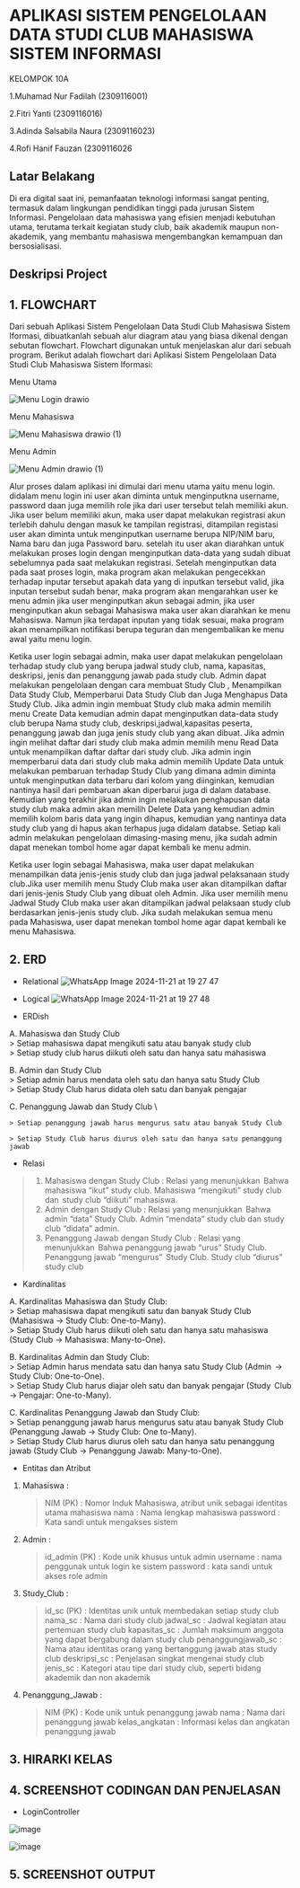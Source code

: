 # APLIKASI SISTEM PENGELOLAAN DATA STUDI CLUB MAHASISWA SISTEM INFORMASI

KELOMPOK 10A

  1.Muhamad Nur Fadilah (2309116001)

  2.Fitri Yanti (2309116016)
  
  3.Adinda Salsabila Naura (2309116023)
  
  4.Rofi Hanif Fauzan (2309116026

## Latar Belakang

Di era digital saat ini, pemanfaatan teknologi informasi sangat penting, termasuk dalam lingkungan pendidikan tinggi pada jurusan Sistem Informasi. Pengelolaan data mahasiswa yang efisien menjadi kebutuhan utama, terutama terkait kegiatan study club, baik akademik maupun non-akademik, yang membantu mahasiswa mengembangkan kemampuan dan bersosialisasi.


## Deskripsi Project



## 1. FLOWCHART

Dari sebuah Aplikasi Sistem Pengelolaan Data Studi Club Mahasiswa Sistem Iformasi, dibuatkanlah sebuah alur diagram atau yang biasa dikenal dengan sebutan flowchart. Flowchart digunakan untuk menjelaskan alur dari sebuah program. Berikut adalah flowchart dari Aplikasi Sistem Pengelolaan Data Studi Club Mahasiswa Sistem Iformasi:

Menu Utama

![Menu Login drawio](https://github.com/user-attachments/assets/5be75ba2-4ce4-43e9-b480-1c72ae50d06a)


Menu Mahasiswa

![Menu Mahasiswa drawio (1)](https://github.com/user-attachments/assets/59b569ff-3179-4d74-b40f-e386d4c2284d)


Menu Admin

![Menu Admin drawio (1)](https://github.com/user-attachments/assets/2291fc18-a666-453f-bd50-9e70f1b56c17)

Alur proses dalam aplikasi ini dimulai dari menu utama yaitu menu login. didalam menu login ini user akan diminta untuk menginputkna username, password daan juga memilih role jika dari user tersebut telah memiliki akun. Jika user belum memiliki akun, maka user dapat melakukan registrasi akun terlebih dahulu dengan masuk ke tampilan registrasi, ditampilan registasi user akan diminta untuk menginputkan username berupa NIP/NIM baru, Nama baru dan juga Password baru. setelah itu user akan diarahkan untuk melakukan proses login dengan menginputkan data-data yang sudah dibuat sebelumnya pada saat melakukan registrasi. Setelah menginputkan data pada saat proses login, maka program akan melakukan pengecekkan terhadap inputar tersebut apakah data yang di inputkan tersebut valid, jika inputan tersebut sudah benar, maka program akan mengarahkan user ke menu admin jika user menginputkan akun sebagai admin, jika user menginputkan akun sebagai Mahasiswa maka user akan diarahkan ke menu Mahasiswa. Namun jika terdapat inputan yang tidak sesuai, maka program akan menampilkan notifikasi berupa teguran dan mengembalikan ke menu awal yaitu menu login.

Ketika user login sebagai admin, maka user dapat melakukan pengelolaan terhadap study club yang berupa jadwal study club, nama, kapasitas, deskripsi, jenis dan penanggung jawab pada study club. Admin dapat melakukan pengelolaan dengan cara membuat Study Club , Menampilkan Data Study Club, Memperbarui Data Study Club dan Juga Menghapus Data Study Club. Jika admin ingin membuat Study club maka admin memilih menu Create Data kemudian admin dapat menginputkan data-data study club berupa Nama study club, deskripsi,jadwal,kapasitas peserta, penanggung jawab dan juga jenis study club yang akan dibuat. Jika admin ingin melihat daftar dari study club maka admin memilih menu Read Data untuk menampilkan daftar daftar dari study club. Jika admin ingin memperbarui data dari study club maka admin memilih Update Data untuk melakukan pembaruan terhadap Study Club yang dimana admin diminta untuk menginputkan data terbaru dari kolom yang diinginkan, kemudian nantinya hasil dari pembaruan akan diperbarui juga di dalam database. Kemudian yang terakhir jika admin ingin melakukan penghapusan data study club maka admin akan memilih Delete Data yang kemudian admin memilih kolom baris data yang ingin dihapus, kemudian yang nantinya data study club yang di hapus akan terhapus juga didalam databse. Setiap kali admin melakukan pengelolaan dimasing-masing menu, jika sudah admin dapat menekan tombol home agar dapat kembali ke menu admin.

Ketika user login sebagai Mahasiswa, maka user dapat melakukan menampilkan data jenis-jenis study club dan juga jadwal pelaksanaan study club.Jika user memilih menu Study Club maka user akan ditampilkan daftar dari jenis-jenis Study Club yang dibuat oleh Admin. Jika user memilih menu Jadwal Study Club maka user akan ditampilkan jadwal pelaksaan study club berdasarkan jenis-jenis study club. Jika sudah melakukan semua menu pada Mahasiswa, user dapat menekan tombol home agar dapat kembali ke menu Mahasiswa.

## 2. ERD
- Relational
![WhatsApp Image 2024-11-21 at 19 27 47](https://github.com/user-attachments/assets/4b8f563f-7b8a-455a-bfbc-29c82a7a4a2d)

- Logical
![WhatsApp Image 2024-11-21 at 19 27 48](https://github.com/user-attachments/assets/32c757ad-5718-453f-9144-33cdddaccc80)

- ERDish
  
A. Mahasiswa dan Study Club\
    > Setiap mahasiswa dapat mengikuti satu atau banyak study club\
    > Setiap study club harus diikuti oleh satu dan hanya satu mahasiswa
       
B. Admin dan Study Club\
    > Setiap admin harus mendata oleh satu dan hanya satu Study Club\
    > Setiap Study Club harus didata oleh satu dan banyak pengajar

C. Penanggung Jawab dan Study Club \

    > Setiap penanggung jawab harus mengurus satu atau banyak Study Club 
    
    > Setiap Study Club harus diurus oleh satu dan hanya satu penanggung jawab

- Relasi
  
> 1. Mahasiswa dengan Study Club : Relasi yang menunjukkan  Bahwa mahasiswa “ikut” study club. Mahasiswa “mengikuti” study club dan  study club “diikuti” mahasiswa.
> 2. Admin dengan Study Club : Relasi yang menunjukkan  Bahwa admin “data” Study Club. Admin “mendata” study club dan study  club “didata” admin.
> 3. Penanggung Jawab dengan Study Club : Relasi yang menunjukkan  Bahwa penanggung jawab “urus” Study Club. Penanggung jawab “mengurus”  Study Club. Study club “diurus” study club  

 - Kardinalitas
   
A. Kardinalitas Mahasiswa dan Study Club: \
    > Setiap mahasiswa dapat mengikuti satu dan banyak Study Club  (Mahasiswa → Study Club: One-to-Many).\
    > Setiap Study Club harus diikuti oleh satu dan hanya satu mahasiswa  (Study Club → Mahasiswa: Many-to-One).  

B. Kardinalitas Admin dan Study Club:  \
    > Setiap Admin harus mendata satu dan hanya satu Study Club (Admin  → Study Club: One-to-One).  \
    > Setiap Study Club harus diajar oleh satu dan banyak pengajar (Study  Club → Pengajar: One-to-Many).  

C. Kardinalitas Penanggung Jawab dan Study Club:  \
    > Setiap penanggung jawab harus mengurus satu atau banyak Study Club  (Penanggung Jawab → Study Club: One to-Many).  \
    > Setiap Study Club harus diurus oleh satu dan hanya satu penanggung  jawab (Study Club → Penanggung Jawab: Many-to-One). 

- Entitas dan Atribut  

1. Mahasiswa :   
    > NIM (PK) : Nomor Induk Mahasiswa, atribut unik sebagai identitas utama mahasiswa
    > nama : Nama lengkap mahasiswa
    > password : Kata sandi untuk mengakses sistem 

2. Admin :   
    > id_admin (PK) : Kode unik khusus untuk admin
    > username : nama penggunak untuk login ke sistem
    > password : kata sandi untuk akses role admin 

3. Study_Club :   
    > id_sc (PK) : Identitas unik untuk membedakan setiap study club
    > nama_sc : Nama dari study club
    > jadwal_sc : Jadwal kegiatan atau pertemuan study club
    > kapasitas_sc : Jumlah maksimum anggota yang dapat bergabung dalam study club
    > penanggungjawab_sc : Nama atau identitas orang yang bertanggung jawab atas study club
    > deskripsi_sc : Penjelasan singkat mengenai study club
    > jenis_sc : Kategori atau tipe dari study club, seperti bidang akademik dan non akademik 

4. Penanggung_Jawab :   
    > NIM (PK) : Kode unik untuk penanggung jawab
    > nama : Nama dari penanggung jawab
    > kelas_angkatan : Informasi kelas dan angkatan penanggung jawab 


##  3. HIRARKI KELAS



##  4. SCREENSHOT CODINGAN DAN PENJELASAN

-  LoginController

![image](https://github.com/user-attachments/assets/34ec2c53-6e9b-4fd0-bc3a-73a163683040)

![image](https://github.com/user-attachments/assets/54a2c311-2448-47f5-94b8-333a2197f4cf)



    






##  5. SCREENSHOT OUTPUT

